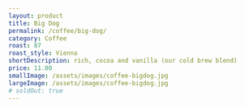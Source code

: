 ```yaml
---
layout: product
title: Big Dog
permalink: /coffee/big-dog/
category: Coffee
roast: 87
roast_style: Vienna  
shortDescription: rich, cocoa and vanilla (our cold brew blend)
price: 11.00
smallImage: /assets/images/coffee-bigdog.jpg
largeImage: /assets/images/coffee-bigdog.jpg
# soldOut: true
---  
```

